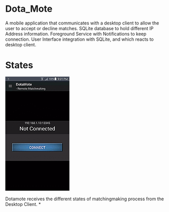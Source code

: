 # Dota_Mote

A mobile application that communicates with a desktop client to allow the user to accept or decline matches.
SQLite database to hold different IP Address information. Foreground Service with Notifications to keep 
connection. User Interface integration with SQLite, and which reacts to desktop client.

# States 

![Example Image](/website/static/states.gif?raw=true)

Dotamote receives the different states of matchingmaking process from the Desktop Client.
  *
